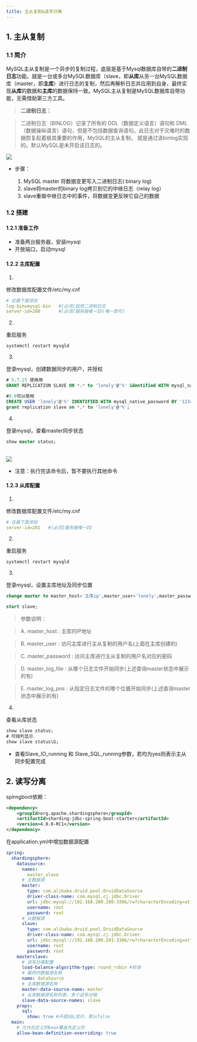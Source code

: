 ```yaml
---
title: 主从复制&读写分离
---
```

## 1. 主从复制


### 1.1 简介

MySQL主从复制是一个异步的复制过程，底层是基于Mysql数据库自带的**二进制日志**功能。就是一台或多台MySQL数据库（slave，即**从库**从另一台MySQL数据库（master，即**主库**）进行日志的复制，然后再解析日志并应用到自身，最终实现**从库**的数据和**主库**的数据保持一致。MySQL主从复制是MySQL数据库自带功能，无需借助第三方工具。

> **二进制日志：**

> 	二进制日志（BINLOG）记录了所有的 DDL（数据定义语言）语句和 DML（数据操纵语言）语句，但是不包括数据查询语句。此日志对于灾难时的数据恢复起着极其重要的作用，MySQL的主从复制， 就是通过该binlog实现的。默认MySQL是未开启该日志的。


![](http://img.lonely.icu/lonely-md/202210212048085.png)

- 步骤：

   1. MySQL master 将数据变更写入二进制日志( binary log)
   2. slave将master的binary log拷贝到它的中继日志（relay log）
   3. slave重做中继日志中的事件，将数据变更反映它自己的数据


### 1.2 搭建


#### 1.2.1 准备工作

- 准备两台服务器，安装mysql
- 开放端口，启动mysql


#### 1.2.2 主库配置

1. 
修改数据库配置文件/etc/my.cnf
```yaml
# 在最下面添加
log-bin=mysql-bin   #[必须]启用二进制日志
server-id=200       #[必须]服务器唯一ID(唯一即可)
```


2. 
重启服务
```shell
systemctl restart mysqld
```


3. 
登录mysql，创建数据同步的用户，并授权
```sql
# 5.7.25 使用用
GRANT REPLICATION SLAVE ON *.* to 'lonely'@'%' identified WITH mysql_native_password by '1234';

#8.0可以使用
CREATE USER 'lonely'@'%' IDENTIFIED WITH mysql_native_password BY '1234';
grant replication slave on *.* to 'lonely'@'%';
```


4. 
登录mysql，查看master同步状态
```sql
show master status;
```

<br />![](http://img.lonely.icu/lonely-md/202210212057226.png)

   - 注意：执行完该命令后，暂不要执行其他命令


#### 1.2.3 从库配置

1. 
修改数据库配置文件/etc/my.cnf
```yaml
# 在最下面添加
server-id=201 	#[必须]服务器唯一ID
```


2. 
重启服务
```shell
systemctl restart mysqld
```


3. 
登录mysql，设置主库地址及同步位置
```sql
change master to master_host='主库ip',master_user='lonely',master_password='1234',master_log_file='mysql-bin.000001',master_log_pos=154;

start slave;
```

> 参数说明：

> 	A. master_host : 主库的IP地址

> 	B. master_user : 访问主库进行主从复制的用户名(上面在主库创建的)

> 	C. master_password : 访问主库进行主从复制的用户名对应的密码

> 	D. master_log_file : 从哪个日志文件开始同步(上述查询master状态中展示的有)

> 	E. master_log_pos : 从指定日志文件的哪个位置开始同步(上述查询master状态中展示的有)



4. 
查看从库状态
```sql
show slave status;
# 可按列显示
show slave status\G;
```


   - 查看Slave_IO_running 和 Slave_SQL_running参数，若均为yes则表示主从同步配置完成


## 2. 读写分离

spirngboot依赖：

```xml
<dependency>
    <groupId>org.apache.shardingsphere</groupId>
    <artifactId>sharding-jdbc-spring-boot-starter</artifactId>
    <version>4.0.0-RC1</version>
</dependency>
```

在application.yml中增加数据源配置

```yaml
spring:
  shardingsphere:
    datasource:
      names:
        master,slave
      # 主数据源
      master:
        type: com.alibaba.druid.pool.DruidDataSource
        driver-class-name: com.mysql.cj.jdbc.Driver
        url: jdbc:mysql://192.168.200.200:3306/rw?characterEncoding=utf-8
        username: root
        password: root
      # 从数据源
      slave:
        type: com.alibaba.druid.pool.DruidDataSource
        driver-class-name: com.mysql.cj.jdbc.Driver
        url: jdbc:mysql://192.168.200.201:3306/rw?characterEncoding=utf-8
        username: root
        password: root
    masterslave:
      # 读写分离配置
      load-balance-algorithm-type: round_robin #轮询
      # 最终的数据源名称
      name: dataSource
      # 主库数据源名称
      master-data-source-name: master
      # 从库数据源名称列表，多个逗号分隔
      slave-data-source-names: slave
    props:
      sql:
        show: true #开启SQL显示，默认false
  main:
  	# 允许后定义的bean覆盖先定义的
  	allow-bean-definition-overriding: true
```
